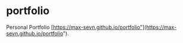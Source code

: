# portfolio
Personal Portfolio [https://max-sevn.github.io/portfolio"](https://max-sevn.github.io/portfolio").
